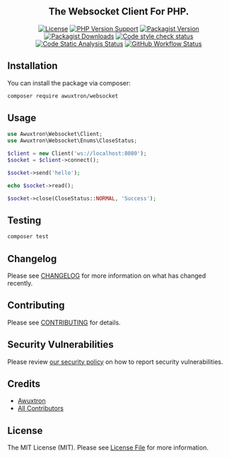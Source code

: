 <h2 align="center">
    <strong>The Websocket Client For PHP.</strong>
</h2>

<p align="center">
    <a href="https://github.com/awuxtron/websocket/blob/main/README.md"><img alt="License" src="https://img.shields.io/github/license/awuxtron/websocket?style=flat-square"></a>
    <a href="https://php.net"><img alt="PHP Version Support" src="https://img.shields.io/packagist/php-v/awuxtron/websocket?style=flat-square"></a>
    <a href="https://packagist.org/packages/awuxtron/websocket"><img alt="Packagist Version" src="https://img.shields.io/packagist/v/awuxtron/websocket?style=flat-square"></a>
    <a href="https://packagist.org/packages/awuxtron/websocket"><img alt="Packagist Downloads" src="https://img.shields.io/packagist/dt/awuxtron/websocket?style=flat-square"></a>
    <a href="https://github.com/awuxtron/websocket/actions/workflows/check-code-style.yml"><img alt="Code style check status" src="https://img.shields.io/github/workflow/status/awuxtron/websocket/fix-code-style?label=code%20style&style=flat-square"></a>
    <a href="https://github.com/awuxtron/websocket/actions/workflows/analyse.yml"><img alt="Code Static Analysis Status" src="https://img.shields.io/github/workflow/status/awuxtron/websocket/analyse?label=analyse&style=flat-square"></a>
    <a href="https://github.com/awuxtron/websocket/actions/workflows/run-tests.yml"><img alt="GitHub Workflow Status" src="https://img.shields.io/github/workflow/status/awuxtron/websocket/run-tests?label=tests&style=flat-square"></a>
</p>

## Installation

You can install the package via composer:

```bash
composer require awuxtron/websocket
```

## Usage

```php
use Awuxtron\Websocket\Client;
use Awuxtron\Websocket\Enums\CloseStatus;

$client = new Client('ws://localhost:8080');
$socket = $client->connect();

$socket->send('hello');

echo $socket->read();

$socket->close(CloseStatus::NORMAL, 'Success');

```

## Testing

```bash
composer test
```

## Changelog

Please see [CHANGELOG](CHANGELOG.md) for more information on what has changed recently.

## Contributing

Please see [CONTRIBUTING](../../.github/CONTRIBUTING.md) for details.

## Security Vulnerabilities

Please review [our security policy](../../security/policy) on how to report security vulnerabilities.

## Credits

- [Awuxtron](https://github.com/awuxtron)
- [All Contributors](../../contributors)

## License

The MIT License (MIT). Please see [License File](LICENSE.md) for more information.
